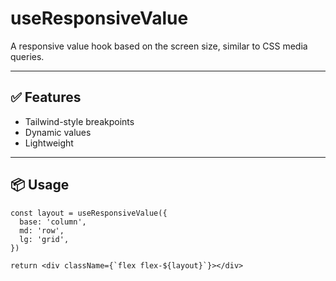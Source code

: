 # useResponsiveValue

A responsive value hook based on the screen size, similar to CSS media queries.

---

## ✅ Features

- Tailwind-style breakpoints
- Dynamic values
- Lightweight

---

## 📦 Usage

```
const layout = useResponsiveValue({
  base: 'column',
  md: 'row',
  lg: 'grid',
})

return <div className={`flex flex-${layout}`}></div>
```
